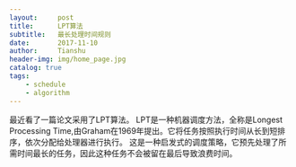 ```yaml
---
layout:     post
title:      LPT算法
subtitle:   最长处理时间规则
date:       2017-11-10
author:     Tianshu
header-img: img/home_page.jpg
catalog: true
tags:
    - schedule
    - algorithm
---
```



最近看了一篇论文采用了LPT算法。
LPT是一种机器调度方法，全称是Longest Processing Time,由Graham在1969年提出。它将任务按照执行时间从长到短排序，依次分配给处理器进行执行。
这是一种启发式的调度策略，它预先处理了所需时间最长的任务，因此这种任务不会被留在最后导致浪费时间。



